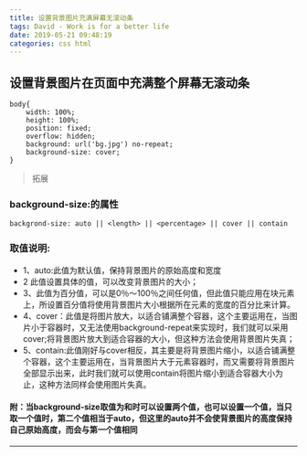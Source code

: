 ```yaml
---
title: 设置背景图片充满屏幕无滚动条
tags: David - Work is for a better life
date: 2019-05-21 09:48:19
categories: css html
---
```


## 设置背景图片在页面中充满整个屏幕无滚动条

```
body{
	width: 100%;
	height: 100%;
	position: fixed;
	overflow: hidden;
	background: url('bg.jpg') no-repeat;
	background-size: cover; 
}

```


> 拓展
### background-size:的属性
`backgrond-size: auto || <length> || <percentage> || cover || contain`
### 取值说明:

- 1、auto:此值为默认值，保持背景图片的原始高度和宽度
- 2 <length>此值设置具体的值，可以改变背景图片的大小；
- 3、<percentage>此值为百分值，可以是0％〜100％之间任何值，但此值只能应用在块元素上，所设置百分值将使用背景图片大小根据所在元素的宽度的百分比来计算。
- 4、cover：此值是将图片放大，以适合铺满整个容器，这个主要运用在，当图片小于容器时，又无法使用background-repeat来实现时，我们就可以采用cover;将背景图片放大到适合容器的大小，但这种方法会使用背景图片失真；
- 5、contain:此值刚好与cover相反，其主要是将背景图片缩小，以适合铺满整个容器，这个主要运用在，当背景图片大于元素容器时，而又需要将背景图片全部显示出来，此时我们就可以使用contain将图片缩小到适合容器大小为止，这种方法同样会使用图片失真。
 
#### 附：当background-size取值为<length>和<percentage>时可以设置两个值，也可以设置一个值，当只取一个值时，第二个值相当于auto，但这里的auto并不会使背景图片的高度保持自己原始高度，而会与第一个值相同

***